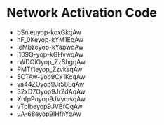 # Network Activation Code
* bSnleuyop-koxGkqAw
* hF_0Keyop-kYM1EqAw
* IeMbzeyop-kYapwqAw
* l109Q-yop-kGHvwqAw
* rWDOiOyop_ZzShgqAw
* PMTf1eyop_ZzvksqAw
* 5CTAw-yop9Cx1KcqAw
* va44ZOyop9Jr58EqAw
* 32xD7Oyop9Jr2dAqAw
* XnfpPuyop9JVymsqAw
* vTpIbeyop9JVBfQqAw
* uA-68eyop9IHfhYqAw